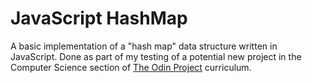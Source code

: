 # JavaScript HashMap

A basic implementation of a "hash map" data structure written in JavaScript. Done as part of my testing of a potential new project in the Computer Science section of [The Odin Project](https://theodinproject.com) curriculum.
